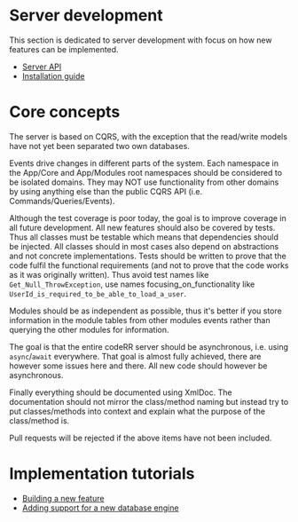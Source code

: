 Server development
======================

This section is dedicated to server development with focus on how new features can be implemented.

* [Server API](http://coderrapp.com/docs/api/server)
* [Installation guide](installation.md)

# Core concepts

The server is based on CQRS, with the exception that the read/write models have not yet been separated two own databases. 

Events drive changes in different parts of the system. Each namespace in the App/Core and App/Modules root namespaces should be considered to be
isolated domains. They may NOT use functionality from other domains by using anything else than the public CQRS API (i.e. Commands/Queries/Events).

Although the test coverage is poor today, the goal is to improve coverage in all future development. All new features should also be covered by tests.
Thus all classes must be testable
which means that dependencies should be injected. All classes should in most cases also depend on abstractions and not concrete implementations.
Tests should be written to prove that the code fulfil the functional requirements (and not to prove that the code works as it was originally written). Thus
avoid test names like `Get_Null_ThrowException`, use names focusing_on_functionality like `UserId_is_required_to_be_able_to_load_a_user`. 

Modules should be as independent as possible, thus it's better if you store information in the module tables from other modules events rather than 
querying the other modules for information.

The goal is that the entire codeRR server should be asynchronous, i.e. using `async`/`await` everywhere. That goal is almost fully achieved, there are
however some issues here and there. All new code should however be asynchronous.

Finally everything should be documented using XmlDoc. The documentation should not mirror the class/method naming but instead try to put classes/methods into
context and explain what the purpose of the class/method is. 

Pull requests will be rejected if the above items have not been included.

# Implementation tutorials

* [Building a new feature](feature.md)
* [Adding support for a new database engine](dbengine.md)
